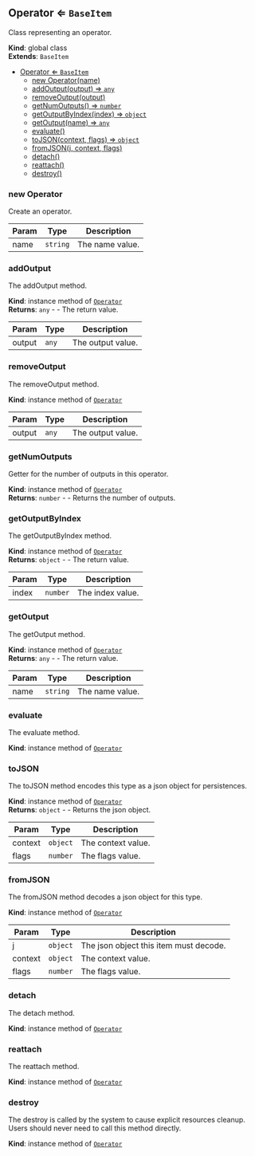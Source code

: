 <a name="Operator"></a>

## Operator ⇐ <code>BaseItem</code>
Class representing an operator.

**Kind**: global class  
**Extends**: <code>BaseItem</code>  

* [Operator ⇐ <code>BaseItem</code>](#Operator)
    * [new Operator(name)](#new-Operator)
    * [addOutput(output) ⇒ <code>any</code>](#addOutput)
    * [removeOutput(output)](#removeOutput)
    * [getNumOutputs() ⇒ <code>number</code>](#getNumOutputs)
    * [getOutputByIndex(index) ⇒ <code>object</code>](#getOutputByIndex)
    * [getOutput(name) ⇒ <code>any</code>](#getOutput)
    * [evaluate()](#evaluate)
    * [toJSON(context, flags) ⇒ <code>object</code>](#toJSON)
    * [fromJSON(j, context, flags)](#fromJSON)
    * [detach()](#detach)
    * [reattach()](#reattach)
    * [destroy()](#destroy)

<a name="new_Operator_new"></a>

### new Operator
Create an operator.


| Param | Type | Description |
| --- | --- | --- |
| name | <code>string</code> | The name value. |

<a name="Operator+addOutput"></a>

### addOutput
The addOutput method.

**Kind**: instance method of [<code>Operator</code>](#Operator)  
**Returns**: <code>any</code> - - The return value.  

| Param | Type | Description |
| --- | --- | --- |
| output | <code>any</code> | The output value. |

<a name="Operator+removeOutput"></a>

### removeOutput
The removeOutput method.

**Kind**: instance method of [<code>Operator</code>](#Operator)  

| Param | Type | Description |
| --- | --- | --- |
| output | <code>any</code> | The output value. |

<a name="Operator+getNumOutputs"></a>

### getNumOutputs
Getter for the number of outputs in this operator.

**Kind**: instance method of [<code>Operator</code>](#Operator)  
**Returns**: <code>number</code> - - Returns the number of outputs.  
<a name="Operator+getOutputByIndex"></a>

### getOutputByIndex
The getOutputByIndex method.

**Kind**: instance method of [<code>Operator</code>](#Operator)  
**Returns**: <code>object</code> - - The return value.  

| Param | Type | Description |
| --- | --- | --- |
| index | <code>number</code> | The index value. |

<a name="Operator+getOutput"></a>

### getOutput
The getOutput method.

**Kind**: instance method of [<code>Operator</code>](#Operator)  
**Returns**: <code>any</code> - - The return value.  

| Param | Type | Description |
| --- | --- | --- |
| name | <code>string</code> | The name value. |

<a name="Operator+evaluate"></a>

### evaluate
The evaluate method.

**Kind**: instance method of [<code>Operator</code>](#Operator)  
<a name="Operator+toJSON"></a>

### toJSON
The toJSON method encodes this type as a json object for persistences.

**Kind**: instance method of [<code>Operator</code>](#Operator)  
**Returns**: <code>object</code> - - Returns the json object.  

| Param | Type | Description |
| --- | --- | --- |
| context | <code>object</code> | The context value. |
| flags | <code>number</code> | The flags value. |

<a name="Operator+fromJSON"></a>

### fromJSON
The fromJSON method decodes a json object for this type.

**Kind**: instance method of [<code>Operator</code>](#Operator)  

| Param | Type | Description |
| --- | --- | --- |
| j | <code>object</code> | The json object this item must decode. |
| context | <code>object</code> | The context value. |
| flags | <code>number</code> | The flags value. |

<a name="Operator+detach"></a>

### detach
The detach method.

**Kind**: instance method of [<code>Operator</code>](#Operator)  
<a name="Operator+reattach"></a>

### reattach
The reattach method.

**Kind**: instance method of [<code>Operator</code>](#Operator)  
<a name="Operator+destroy"></a>

### destroy
The destroy is called by the system to cause explicit resources cleanup.Users should never need to call this method directly.

**Kind**: instance method of [<code>Operator</code>](#Operator)  
